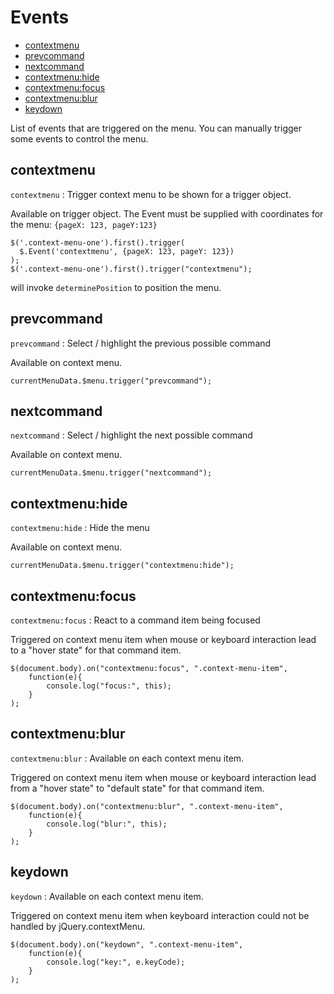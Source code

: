 # Events

<!-- START doctoc generated TOC please keep comment here to allow auto update -->
<!-- DON'T EDIT THIS SECTION, INSTEAD RE-RUN doctoc TO UPDATE -->


- [contextmenu](#contextmenu)
- [prevcommand](#prevcommand)
- [nextcommand](#nextcommand)
- [contextmenu:hide](#contextmenuhide)
- [contextmenu:focus](#contextmenufocus)
- [contextmenu:blur](#contextmenublur)
- [keydown](#keydown)

<!-- END doctoc generated TOC please keep comment here to allow auto update -->


List of events that are triggered on the menu. You can manually trigger some events to control the menu.

## contextmenu

`contextmenu` : Trigger context menu to be shown for a trigger object.

Available on trigger object. The Event must be supplied with coordinates for the menu: `{pageX: 123, pageY:123}`

```
$('.context-menu-one').first().trigger(
  $.Event('contextmenu', {pageX: 123, pageY: 123})
);
$('.context-menu-one').first().trigger("contextmenu");
```

will invoke `determinePosition` to position the menu.

## prevcommand

`prevcommand` : Select / highlight the previous possible command

Available on context menu.

```
currentMenuData.$menu.trigger("prevcommand");
```



## nextcommand
`nextcommand` : Select / highlight the next possible command

Available on context menu.

```
currentMenuData.$menu.trigger("nextcommand");
```

## contextmenu:hide

`contextmenu:hide` : Hide the menu

Available on context menu.

```
currentMenuData.$menu.trigger("contextmenu:hide");
```

## contextmenu:focus

`contextmenu:focus` : React to a command item being focused

Triggered on context menu item when mouse or keyboard interaction lead to a "hover state" for that command item.

```
$(document.body).on("contextmenu:focus", ".context-menu-item", 
    function(e){ 
        console.log("focus:", this); 
    }
);
```

## contextmenu:blur

`contextmenu:blur` :  Available on each context menu item.

Triggered on context menu item when mouse or keyboard interaction lead from a "hover state" to "default state" for that command item.

```
$(document.body).on("contextmenu:blur", ".context-menu-item",
    function(e){ 
        console.log("blur:", this);    
    }
);
```

        
## keydown

`keydown` : Available on each context menu item.

Triggered on context menu item when keyboard interaction could not be handled by jQuery.contextMenu.

```
$(document.body).on("keydown", ".context-menu-item",
    function(e){ 
        console.log("key:", e.keyCode);    
    }
);
```
